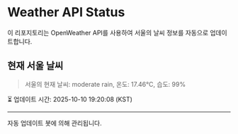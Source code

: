 
# Weather API Status

이 리포지토리는 OpenWeather API를 사용하여 서울의 날씨 정보를 자동으로 업데이트합니다.

## 현재 서울 날씨
> 서울의 현재 날씨: moderate rain, 온도: 17.46°C, 습도: 99%

⏳ 업데이트 시간: 2025-10-10 19:20:08 (KST)

---
자동 업데이트 봇에 의해 관리됩니다.
